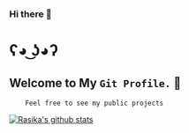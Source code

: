 ### Hi there 👋
# ʕ◕ ͜ʖ◕ʔ

## Welcome to My ``` Git Profile. ``` 🤔
```
    Feel free to see my public projects
```
[![Rasika's github stats](https://github-readme-stats.vercel.app/api?username=rasika2012&show_icons=true&theme=radical)](https://github.com/anuraghazra/github-readme-stats)
